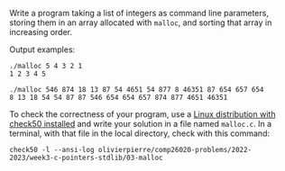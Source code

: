 Write a program taking a list of integers as command line parameters, storing
them in an array allocated with `malloc`, and sorting that array in increasing
order.

Output examples:

```shell
./malloc 5 4 3 2 1
1 2 3 4 5 

./malloc 546 874 18 13 87 54 4651 54 877 8 46351 87 654 657 654
8 13 18 54 54 87 87 546 654 654 657 874 877 4651 46351
```

To check the correctness of your program, use a
[Linux distribution with check50 installed](https://github.com/olivierpierre/comp26020-devcontainer)
and write your solution in a file named `malloc.c`. In a
terminal, with that file in the local directory, check with this command:

```shell
check50 -l --ansi-log olivierpierre/comp26020-problems/2022-2023/week3-c-pointers-stdlib/03-malloc
```
